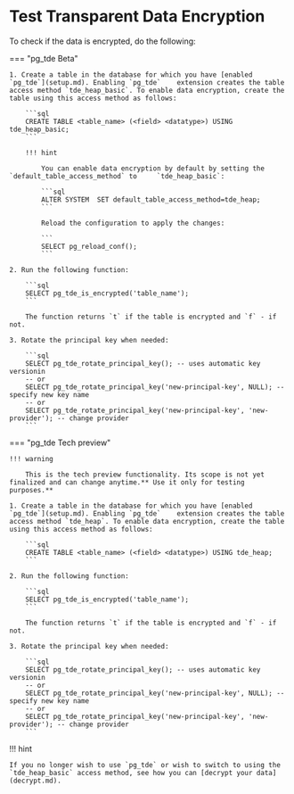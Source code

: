 # Test Transparent Data Encryption

To check if the data is encrypted, do the following:

=== "pg_tde Beta"

    1. Create a table in the database for which you have [enabled `pg_tde`](setup.md). Enabling `pg_tde`    extension creates the table access method `tde_heap_basic`. To enable data encryption, create the table using this access method as follows:

        ```sql
        CREATE TABLE <table_name> (<field> <datatype>) USING tde_heap_basic;
        ```

        !!! hint

            You can enable data encryption by default by setting the `default_table_access_method` to     `tde_heap_basic`:

            ```sql
            ALTER SYSTEM  SET default_table_access_method=tde_heap;
            ```

            Reload the configuration to apply the changes:

            ```
            SELECT pg_reload_conf();
            ```
    
    2. Run the following function:

        ```sql
        SELECT pg_tde_is_encrypted('table_name');
        ```

        The function returns `t` if the table is encrypted and `f` - if not.

    3. Rotate the principal key when needed:

        ```sql
        SELECT pg_tde_rotate_principal_key(); -- uses automatic key versionin
        -- or
        SELECT pg_tde_rotate_principal_key('new-principal-key', NULL); -- specify new key name
        -- or
        SELECT pg_tde_rotate_principal_key('new-principal-key', 'new-provider'); -- change provider
        ```

=== "pg_tde Tech preview"

    !!! warning

        This is the tech preview functionality. Its scope is not yet finalized and can change anytime.** Use it only for testing purposes.**

    1. Create a table in the database for which you have [enabled `pg_tde`](setup.md). Enabling `pg_tde`    extension creates the table access method `tde_heap`. To enable data encryption, create the table using this access method as follows:

        ```sql
        CREATE TABLE <table_name> (<field> <datatype>) USING tde_heap;
        ```

    2. Run the following function:

        ```sql
        SELECT pg_tde_is_encrypted('table_name');
        ```

        The function returns `t` if the table is encrypted and `f` - if not.

    3. Rotate the principal key when needed:

        ```sql
        SELECT pg_tde_rotate_principal_key(); -- uses automatic key versionin
        -- or
        SELECT pg_tde_rotate_principal_key('new-principal-key', NULL); -- specify new key name
        -- or
        SELECT pg_tde_rotate_principal_key('new-principal-key', 'new-provider'); -- change provider
        ```

!!! hint

    If you no longer wish to use `pg_tde` or wish to switch to using the `tde_heap_basic` access method, see how you can [decrypt your data](decrypt.md).